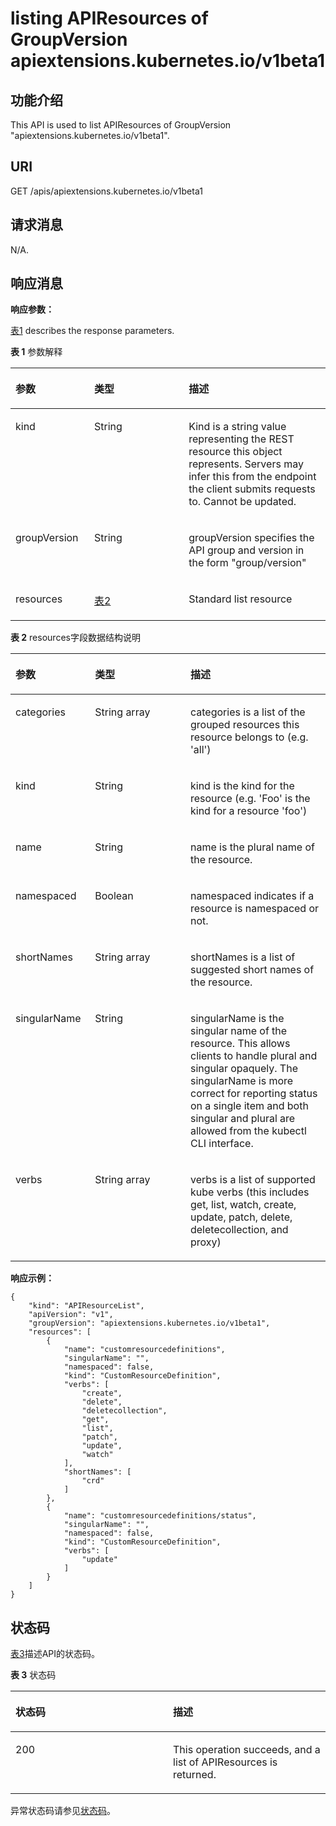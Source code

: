 # listing APIResources of GroupVersion apiextensions.kubernetes.io/v1beta1<a name="cce_02_0205"></a>

## 功能介绍<a name="section41993139"></a>

This API is used to list APIResources of GroupVersion "apiextensions.kubernetes.io/v1beta1".

## URI<a name="section42393933"></a>

GET /apis/apiextensions.kubernetes.io/v1beta1

## 请求消息<a name="section46001078"></a>

N/A.

## 响应消息<a name="section11356519"></a>

**响应参数：**

[表1](#d0e50109)  describes the response parameters.

**表 1**  参数解释

<a name="d0e50109"></a>
<table><thead align="left"><tr id="row65222624"><th class="cellrowborder" valign="top" width="25%" id="mcps1.2.4.1.1"><p id="p48541153"><a name="p48541153"></a><a name="p48541153"></a>参数</p>
</th>
<th class="cellrowborder" valign="top" width="30%" id="mcps1.2.4.1.2"><p id="p39519315"><a name="p39519315"></a><a name="p39519315"></a>类型</p>
</th>
<th class="cellrowborder" valign="top" width="45%" id="mcps1.2.4.1.3"><p id="p46947933"><a name="p46947933"></a><a name="p46947933"></a>描述</p>
</th>
</tr>
</thead>
<tbody><tr id="row44686248"><td class="cellrowborder" valign="top" width="25%" headers="mcps1.2.4.1.1 "><p id="p62816348"><a name="p62816348"></a><a name="p62816348"></a>kind</p>
</td>
<td class="cellrowborder" valign="top" width="30%" headers="mcps1.2.4.1.2 "><p id="p54959391"><a name="p54959391"></a><a name="p54959391"></a>String</p>
</td>
<td class="cellrowborder" valign="top" width="45%" headers="mcps1.2.4.1.3 "><p id="p22525724"><a name="p22525724"></a><a name="p22525724"></a>Kind is a string value representing the REST resource this object represents. Servers may infer this from the endpoint the client submits requests to. Cannot be updated.</p>
</td>
</tr>
<tr id="row1404927"><td class="cellrowborder" valign="top" width="25%" headers="mcps1.2.4.1.1 "><p id="p46690243"><a name="p46690243"></a><a name="p46690243"></a>groupVersion</p>
</td>
<td class="cellrowborder" valign="top" width="30%" headers="mcps1.2.4.1.2 "><p id="p23813332"><a name="p23813332"></a><a name="p23813332"></a>String</p>
</td>
<td class="cellrowborder" valign="top" width="45%" headers="mcps1.2.4.1.3 "><p id="p49831705"><a name="p49831705"></a><a name="p49831705"></a>groupVersion specifies the API group and version in the form "group/version"</p>
</td>
</tr>
<tr id="row45832162"><td class="cellrowborder" valign="top" width="25%" headers="mcps1.2.4.1.1 "><p id="p21417681"><a name="p21417681"></a><a name="p21417681"></a>resources</p>
</td>
<td class="cellrowborder" valign="top" width="30%" headers="mcps1.2.4.1.2 "><p id="p57110633"><a name="p57110633"></a><a name="p57110633"></a><a href="#d0e50159">表2</a></p>
</td>
<td class="cellrowborder" valign="top" width="45%" headers="mcps1.2.4.1.3 "><p id="p26155994"><a name="p26155994"></a><a name="p26155994"></a>Standard list resource</p>
</td>
</tr>
</tbody>
</table>

**表 2**  resources字段数据结构说明

<a name="d0e50159"></a>
<table><thead align="left"><tr id="row42313316"><th class="cellrowborder" valign="top" width="25.252525252525253%" id="mcps1.2.4.1.1"><p id="p4826570"><a name="p4826570"></a><a name="p4826570"></a>参数</p>
</th>
<th class="cellrowborder" valign="top" width="30.303030303030305%" id="mcps1.2.4.1.2"><p id="p55407860"><a name="p55407860"></a><a name="p55407860"></a>类型</p>
</th>
<th class="cellrowborder" valign="top" width="44.44444444444445%" id="mcps1.2.4.1.3"><p id="p58851658"><a name="p58851658"></a><a name="p58851658"></a>描述</p>
</th>
</tr>
</thead>
<tbody><tr id="row2255030"><td class="cellrowborder" valign="top" width="25.252525252525253%" headers="mcps1.2.4.1.1 "><p id="p48439709"><a name="p48439709"></a><a name="p48439709"></a>categories</p>
</td>
<td class="cellrowborder" valign="top" width="30.303030303030305%" headers="mcps1.2.4.1.2 "><p id="p31302377"><a name="p31302377"></a><a name="p31302377"></a>String array</p>
</td>
<td class="cellrowborder" valign="top" width="44.44444444444445%" headers="mcps1.2.4.1.3 "><p id="p52464642"><a name="p52464642"></a><a name="p52464642"></a>categories is a list of the grouped resources this resource belongs to (e.g. 'all')</p>
</td>
</tr>
<tr id="row2419735"><td class="cellrowborder" valign="top" width="25.252525252525253%" headers="mcps1.2.4.1.1 "><p id="p61780813"><a name="p61780813"></a><a name="p61780813"></a>kind</p>
</td>
<td class="cellrowborder" valign="top" width="30.303030303030305%" headers="mcps1.2.4.1.2 "><p id="p38189956"><a name="p38189956"></a><a name="p38189956"></a>String</p>
</td>
<td class="cellrowborder" valign="top" width="44.44444444444445%" headers="mcps1.2.4.1.3 "><p id="p6378723"><a name="p6378723"></a><a name="p6378723"></a>kind is the kind for the resource (e.g. 'Foo' is the kind for a resource 'foo')</p>
</td>
</tr>
<tr id="row57408514"><td class="cellrowborder" valign="top" width="25.252525252525253%" headers="mcps1.2.4.1.1 "><p id="p19578033"><a name="p19578033"></a><a name="p19578033"></a>name</p>
</td>
<td class="cellrowborder" valign="top" width="30.303030303030305%" headers="mcps1.2.4.1.2 "><p id="p42316829"><a name="p42316829"></a><a name="p42316829"></a>String</p>
</td>
<td class="cellrowborder" valign="top" width="44.44444444444445%" headers="mcps1.2.4.1.3 "><p id="p5111085"><a name="p5111085"></a><a name="p5111085"></a>name is the plural name of the resource.</p>
</td>
</tr>
<tr id="row45999766"><td class="cellrowborder" valign="top" width="25.252525252525253%" headers="mcps1.2.4.1.1 "><p id="p34993560"><a name="p34993560"></a><a name="p34993560"></a>namespaced</p>
</td>
<td class="cellrowborder" valign="top" width="30.303030303030305%" headers="mcps1.2.4.1.2 "><p id="p15906098"><a name="p15906098"></a><a name="p15906098"></a>Boolean</p>
</td>
<td class="cellrowborder" valign="top" width="44.44444444444445%" headers="mcps1.2.4.1.3 "><p id="p13325581"><a name="p13325581"></a><a name="p13325581"></a>namespaced indicates if a resource is namespaced or not.</p>
</td>
</tr>
<tr id="row52821370"><td class="cellrowborder" valign="top" width="25.252525252525253%" headers="mcps1.2.4.1.1 "><p id="p50672601"><a name="p50672601"></a><a name="p50672601"></a>shortNames</p>
</td>
<td class="cellrowborder" valign="top" width="30.303030303030305%" headers="mcps1.2.4.1.2 "><p id="p10840012"><a name="p10840012"></a><a name="p10840012"></a>String array</p>
</td>
<td class="cellrowborder" valign="top" width="44.44444444444445%" headers="mcps1.2.4.1.3 "><p id="p5625788"><a name="p5625788"></a><a name="p5625788"></a>shortNames is a list of suggested short names of the resource.</p>
</td>
</tr>
<tr id="row50632094"><td class="cellrowborder" valign="top" width="25.252525252525253%" headers="mcps1.2.4.1.1 "><p id="p7558931"><a name="p7558931"></a><a name="p7558931"></a>singularName</p>
</td>
<td class="cellrowborder" valign="top" width="30.303030303030305%" headers="mcps1.2.4.1.2 "><p id="p8293689"><a name="p8293689"></a><a name="p8293689"></a>String</p>
</td>
<td class="cellrowborder" valign="top" width="44.44444444444445%" headers="mcps1.2.4.1.3 "><p id="p700215"><a name="p700215"></a><a name="p700215"></a>singularName is the singular name of the resource. This allows clients to handle plural and singular opaquely. The singularName is more correct for reporting status on a single item and both singular and plural are allowed from the kubectl CLI interface.</p>
</td>
</tr>
<tr id="row6301943"><td class="cellrowborder" valign="top" width="25.252525252525253%" headers="mcps1.2.4.1.1 "><p id="p40695406"><a name="p40695406"></a><a name="p40695406"></a>verbs</p>
</td>
<td class="cellrowborder" valign="top" width="30.303030303030305%" headers="mcps1.2.4.1.2 "><p id="p7993552"><a name="p7993552"></a><a name="p7993552"></a>String array</p>
</td>
<td class="cellrowborder" valign="top" width="44.44444444444445%" headers="mcps1.2.4.1.3 "><p id="p43497991"><a name="p43497991"></a><a name="p43497991"></a>verbs is a list of supported kube verbs (this includes get, list, watch, create, update, patch, delete, deletecollection, and proxy)</p>
</td>
</tr>
</tbody>
</table>

**响应示例：**

```
{
    "kind": "APIResourceList",
    "apiVersion": "v1",
    "groupVersion": "apiextensions.kubernetes.io/v1beta1",
    "resources": [
        {
            "name": "customresourcedefinitions",
            "singularName": "",
            "namespaced": false,
            "kind": "CustomResourceDefinition",
            "verbs": [
                "create",
                "delete",
                "deletecollection",
                "get",
                "list",
                "patch",
                "update",
                "watch"
            ],
            "shortNames": [
                "crd"
            ]
        },
        {
            "name": "customresourcedefinitions/status",
            "singularName": "",
            "namespaced": false,
            "kind": "CustomResourceDefinition",
            "verbs": [
                "update"
            ]
        }
    ]
}
```

## 状态码<a name="section35099809"></a>

[表3](#d0e50260)描述API的状态码。

**表 3**  状态码

<a name="d0e50260"></a>
<table><thead align="left"><tr id="row37120553"><th class="cellrowborder" valign="top" width="50%" id="mcps1.2.3.1.1"><p id="p53974854"><a name="p53974854"></a><a name="p53974854"></a>状态码</p>
</th>
<th class="cellrowborder" valign="top" width="50%" id="mcps1.2.3.1.2"><p id="p9887043"><a name="p9887043"></a><a name="p9887043"></a>描述</p>
</th>
</tr>
</thead>
<tbody><tr id="row62653000"><td class="cellrowborder" valign="top" width="50%" headers="mcps1.2.3.1.1 "><p id="p41728254"><a name="p41728254"></a><a name="p41728254"></a>200</p>
</td>
<td class="cellrowborder" valign="top" width="50%" headers="mcps1.2.3.1.2 "><p id="p24545420"><a name="p24545420"></a><a name="p24545420"></a>This operation succeeds, and a list of APIResources is returned.</p>
</td>
</tr>
</tbody>
</table>

异常状态码请参见[状态码](状态码.md)。

